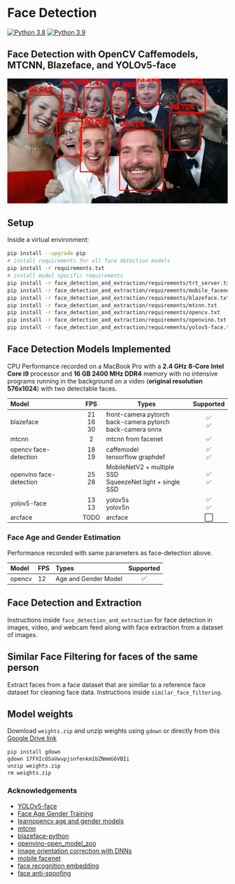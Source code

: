 # Face Detection

[![Python 3.8](https://img.shields.io/badge/python-3.8-green.svg)](https://www.python.org/downloads/release/python-380/)
[![Python 3.9](https://img.shields.io/badge/python-3.9-green.svg)](https://www.python.org/downloads/release/python-390/)

## Face Detection with OpenCV Caffemodels, MTCNN, Blazeface, and YOLOv5-face

<img src="readme_img/detected_faces.jpg" />

## Setup

Inside a virtual environment:

```bash
pip install --upgrade pip
# install requirements for all face detection models
pip install -r requirements.txt
# install model specific requirements
pip install -r face_detection_and_extraction/requirements/trt_server.txt
pip install -r face_detection_and_extraction/requirements/mobile_facenet.txt
pip install -r face_detection_and_extraction/requirements/blazeface.txt
pip install -r face_detection_and_extraction/requirements/mtcnn.txt
pip install -r face_detection_and_extraction/requirements/opencv.txt
pip install -r face_detection_and_extraction/requirements/openvino.txt
pip install -r face_detection_and_extraction/requirements/yolov5-face.txt
```

## Face Detection Models Implemented

CPU Performance recorded on a MacBook Pro with a **2.4 GHz 8-Core Intel Core i9** processor and **16 GB 2400 MHz DDR4** memory with no intensive programs running in the background on a video (**original resolution 576x1024**) with two detectable faces.

| Model                   |          FPS         | <center>Types</center>                                                |          <center>Supported</center>         |
| :---------------------- | :------------------: | :-------------------------------------------------------------------- | :-----------------------------------------: |
| blazeface               | 21 <br/> 16 <br/> 30 | front-camera pytorch <br/> back-camera pytorch <br/> back-camera onnx | :white_check_mark: <br/> :white_check_mark: |
| mtcnn                   |           2          | mtcnn from facenet                                                    |              :white_check_mark:             |
| opencv face-detection   |      18 <br/> 19     | caffemodel <br/> tensorflow graphdef                                  | :white_check_mark: <br/> :white_check_mark: |
| openvino face-detection |      25 <br/> 28     | MobileNetV2 + multiple SSD <br/> SqueezeNet light + single SSD        | :white_check_mark: <br/> :white_check_mark: |
| yolov5-face             |     13 <br/>  13     | yolov5s <br/> yolov5n                                                 | :white_check_mark: <br/> :white_check_mark: |
| arcface                 |         TODO         | arcface                                                               |             :white_large_square:            |

### Face Age and Gender Estimation

Performance recorded with same parameters as face-detection above.

| Model  | FPS | Types                |      Supported     |
| :----- | :-- | :------------------- | :----------------: |
| opencv | 12  | Age and Gender Model | :white_check_mark: |

## Face Detection and Extraction

Instructions inside `face_detection_and_extraction` for face detection in images, video, and webcam feed along with face extraction from a dataset of images.

## Similar Face Filtering for faces of the same person

Extract faces from a face dataset that are similiar to a reference face dataset for cleaning face data. Instructions inside `similar_face_filtering`.

## Model weights

Download `weights.zip` and unzip weights using `gdown` or directly from this [Google Drive link](https://drive.google.com/file/d/17FXIcOSaVwvpjsnfenkm1bZNmmG6VBIi/view?usp=sharing)

```shell
pip install gdown
gdown 17FXIcOSaVwvpjsnfenkm1bZNmmG6VBIi
unzip weights.zip
rm weights.zip
```

### Acknowledgements

-   [YOLOv5-face](https://github.com/deepcam-cn/yolov5-face)
-   [Face Age Gender Training](https://github.com/tae898/age-gender)
-   [learnopencv age and gender models](https://github.com/spmallick/learnopencv)
-   [mtcnn](https://github.com/ipazc/mtcnn)
-   [blazeface-python](https://github.com/hollance/BlazeFace-PyTorch)
-   [openvino-open_model_zoo](https://github.com/openvinotoolkit/open_model_zoo)
-   [image orientation correction with DNNs](https://d4nst.github.io/2017/01/12/image-orientation/)
-   [mobile facenet](https://github.com/xuexingyu24/MobileFaceNet_Tutorial_Pytorch)
-   [face recognition embedding](https://github.com/deepinsight/insightface/tree/master/model_zoo)
-   [face anti-spoofing](https://github.com/kprokofi/light-weight-face-anti-spoofing)
